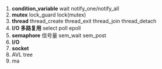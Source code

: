 1. **condition_variable** wait notify_one/notify_all
2. **mutex**  lock_guard<mutex> lock(mutex)
3. **thread**   thread_create thread_exit thread_join thread_detach
4. **I/O 多路复用**  select poll epoll
5. **semaphore** 信号量 sem_wait sem_post
6. **I/O**
7. **socket**
8. AVL tree
9. ma